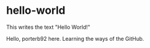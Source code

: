 # hello-world
This writes the text "Hello World!"

Hello, porterb92 here.  Learning the ways of the GitHub.
